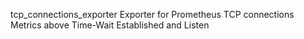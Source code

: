 tcp_connections_exporter
Exporter for Prometheus TCP connections Metrics above Time-Wait Established and Listen